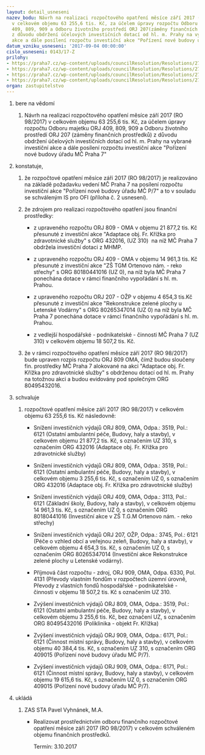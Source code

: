 ```yaml
---
layout: detail_usneseni
nazev_bodu: Návrh na realizaci rozpočtového opatření měsíce září 2017 (RO 98/2017)
  v celkovém objemu 63 255,6 tis. Kč, za účelem úpravy rozpočtu Odboru majetku ORJ
  409, 809, 909 a Odboru životního prostředí ORJ 207(záměny finančních prostředků)
  z důvodu obdržení účelových investičních dotací od hl. m. Prahy na vybrané investiční
  akce a dále posílení rozpočtu investiční akce "Pořízení nové budovy úřadu MČ P7"
datum_vzniku_usneseni: '2017-09-04 00:00:00'
cislo_usneseni: 0143/17-Z
prilohy:
- https://praha7.cz/wp-content/uploads/councilResolution/Resolutions/27235/export/Duvodovazprava~244227.docx
- https://praha7.cz/wp-content/uploads/councilResolution/Resolutions/27235/export/IS_OFI_ORJ_OMA_809_909_VHC_presun_naradnici_final_proAIP_Safe~244226.doc
- https://praha7.cz/wp-content/uploads/councilResolution/Resolutions/27235/export/Usneseni_R_MC_0789_2017_R_24_8_2017~244225.pdf
- https://praha7.cz/wp-content/uploads/councilResolution/Resolutions/27235/export/export~301119.pdf
organ: zastupitelstvo
---
```

<OL class=urzList_view id=urzList>
<LI class=urzClass1><SPAN name="1">bere na vědomí</SPAN> 
<OL class=urzOlClass>
<LI class=urzClass2 style="TEXT-ALIGN: left"><SPAN>
<P>Návrh na realizaci rozpočtového opatření měsíce září 2017 (RO 98/2017) v celkovém objemu 63 255,6 tis. Kč, za účelem úpravy rozpočtu Odboru majetku ORJ 409, 809, 909 a Odboru životního prostředí ORJ 207 (záměny finančních prostředků) z důvodu obdržení účelových investičních dotací od hl. m. Prahy na vybrané investiční akce a dále posílení rozpočtu investiční akce "Pořízení nové budovy úřadu MČ Praha 7"</P></SPAN></LI></OL></LI>
<LI class=urzClass1><SPAN name="50">konstatuje,</SPAN> 
<OL class=urzOlClass>
<LI class=urzClass2 style="TEXT-ALIGN: left"><SPAN>
<P>že rozpočtové opatření měsíce září 2017 (RO 98/2017) je realizováno na základě požadavku vedení MČ Praha 7 na posílení rozpočtu investiční akce&nbsp;"Pořízení nové budovy úřadu MČ P/7" a to v souladu se schváleným IS pro OFI (příloha č. 2 usnesení).</P></SPAN></LI>
<LI class=urzClass2 style="TEXT-ALIGN: left"><SPAN>
<P>že zdrojem pro realizaci rozpočtového opatření jsou finanční prostředky:&nbsp;&nbsp; <BR></P></SPAN>
<UL class=urzUlClass>
<LI class=urzClass3 style="TEXT-ALIGN: left"><SPAN>
<P>z upraveného rozpočtu ORJ 809 - OMA v objemu 21 877,2 tis. Kč přesunuté z investiční akce "Adaptace obj. Fr. Křížka pro zdravotnické služby" s ORG 432016, (UZ 310)&nbsp; na níž MČ Praha 7 obdržela investiční dotaci z MHMP.</P></SPAN></LI>
<LI class=urzClass3 style="TEXT-ALIGN: left"><SPAN>
<P>z upraveného rozpočtu ORJ 409 - OMA v objemu 14 961,3 tis. Kč přesunuté z investiční akce "ZŠ TGM Ortenovo nám. - reko střechy" s ORG 80180441016 (UZ 0), na níž byla MČ Praha 7 ponechána dotace v rámci finančního vypořádání s hl. m. Prahou. <BR></P></SPAN></LI>
<LI class=urzClass3 style="TEXT-ALIGN: left"><SPAN>
<P>z upraveného rozpočtu ORJ 207 - OŽP v objemu 4 654,3 tis.Kč přesunuté z investiční akce "Rekonstrukce zelené plochy u Letenské Vodárny" s ORG 80265347014 (UZ 0) na níž byla MČ Praha 7 ponechána dotace v rámci finančního vypořádání s hl. m. Prahou. <BR></P></SPAN></LI>
<LI class=urzClass3 style="TEXT-ALIGN: left"><SPAN>
<P>z vedlejší hospodářské - podnikatelské - činnosti MČ Praha 7 (UZ 310) v celkovém objemu 18 507,2 tis. Kč.</P></SPAN></LI></UL></LI>
<LI class=urzClass2 style="TEXT-ALIGN: left"><SPAN>
<P>že v rámci rozpočtového opatření měsíce září 2017 (RO 98/2017) bude upraven rozpis rozpočtu ORJ 809 OMA, čímž budou sloučeny fin. prostředky MČ Praha 7 alokované na akci "Adaptace obj. Fr. Křížka pro zdravotnické služby" s obdrženou dotací od hl. m. Prahy na totožnou akci a budou evidovány pod společným ORG 80495432016.</P></SPAN></LI></OL></LI>
<LI class=urzClass1><SPAN name="24">schvaluje</SPAN> 
<OL class=urzOlClass>
<LI class=urzClass2 style="TEXT-ALIGN: left"><SPAN>
<P>rozpočtové opatření měsíce září 2017 (RO 98/2017) v celkovém objemu 63 255,6 tis. Kč následovně:<BR></P></SPAN>
<UL class=urzUlClass>
<LI class=urzClass3 style="TEXT-ALIGN: left"><SPAN>
<P>Snížení investičních výdajů ORJ 809, OMA, Odpa.: 3519, Pol.: 6121 (Ostatní ambulantní péče, Budovy, haly a stavby), v celkovém objemu 21 877,2 tis. Kč, s označením UZ 310, s označením ORG 432016 (Adaptace obj. Fr. Křížka pro zdravotnické služby)</P></SPAN></LI>
<LI class=urzClass3 style="TEXT-ALIGN: left"><SPAN>
<P>Snížení investičních výdajů ORJ 809, OMA, Odpa.: 3519, Pol.: 6121 (Ostatní ambulantní péče, Budovy, haly a stavby), v celkovém objemu 3 255,6 tis. Kč, s označením UZ 0, s označením ORG 432016 (Adaptace obj. Fr. Křížka pro zdravotnické služby)</P></SPAN></LI>
<LI class=urzClass3 style="TEXT-ALIGN: left"><SPAN>
<P>Snížení investičních výdajů ORJ 409, OMA, Odpa.: 3113, Pol.: 6121 (Základní školy, Budovy, haly a stavby), v celkovém objemu 14 961,3 tis. Kč, s označením UZ 0, s označením ORG 80180441016 (Investiční akce v ZŠ T.G.M Ortenovo nám. - reko střechy)</P></SPAN></LI>
<LI class=urzClass3 style="TEXT-ALIGN: left"><SPAN>
<P>Snížení investičních výdajů ORJ 207, OŽP, Odpa.: 3745, Pol.: 6121 (Péče o vzhled obcí a veřejnou zeleň, Budovy, haly a stavby), v celkovém objemu 4 654,3 tis. Kč, s označením UZ 0, s označením ORG 80265347014 (Investiční akce Rekonstrukce zelené plochy u Letenské vodárny).</P></SPAN></LI>
<LI class=urzClass3 style="TEXT-ALIGN: left"><SPAN>
<P>Příjmová část rozpočtu - zdroj, ORJ 909, OMA, Odpa. 6330, Pol. 4131 (Převody vlastním fondům v rozpočtech územní úrovně, Převody z vlastních fondů hospodářské - podnikatelské - činnosti v objemu 18 507,2 tis. Kč s označením UZ 310.</P></SPAN></LI>
<LI class=urzClass3 style="TEXT-ALIGN: left"><SPAN>
<P>Zvýšení investičních výdajů ORJ 809, OMA, Odpa.: 3519, Pol.: 6121 (Ostatní ambulantní péče, Budovy, haly a stavby), v celkovém objemu 3 255,6 tis. Kč, bez označení UZ, s označením ORG 80495432016 (Poliklinika - objekt Fr. Křížka)<BR></P></SPAN></LI>
<LI class=urzClass3 style="TEXT-ALIGN: left"><SPAN>
<P>Zvýšení investičních výdajů ORJ 909, OMA, Odpa.: 6171, Pol.: 6121 (Činnost místní správy, Budovy, haly a stavby), v celkovém objemu 40 384,4 tis. Kč, s označením UZ 310, s označením ORG 409015 (Pořízení nové budovy úřadu MČ P/7).</P></SPAN></LI>
<LI class=urzClass3 style="TEXT-ALIGN: left"><SPAN>
<P>Zvýšení investičních výdajů ORJ 909, OMA, Odpa.: 6171, Pol.: 6121 (Činnost místní správy, Budovy, haly a stavby), v celkovém objemu 19 615,6 tis. Kč, s označením UZ 0, s označením ORG 409015 (Pořízení nové budovy úřadu MČ P/7).</P></SPAN></LI></UL></LI></OL></LI>
<LI class=urzClass1 id=urzUkoly><SPAN name="1">ukládá</SPAN>
<OL class=urzOlClass>
<LI class=urzClass2><SPAN>
<P>ZAS STA Pavel Vyhnánek, M.A.</P></SPAN>
<UL class=urzUlClass>
<LI class=urzClass3><SPAN>
<P>Realizovat prostřednictvím odboru finančního rozpočtové opatření měsíce září 2017 (RO 98/2017) v celkovém schváleném objemu finančních prostředků.</P></SPAN><SPAN class=urzUkolTermin>Termín:&nbsp;3.10.2017</SPAN></LI></UL></LI></OL></LI></OL>